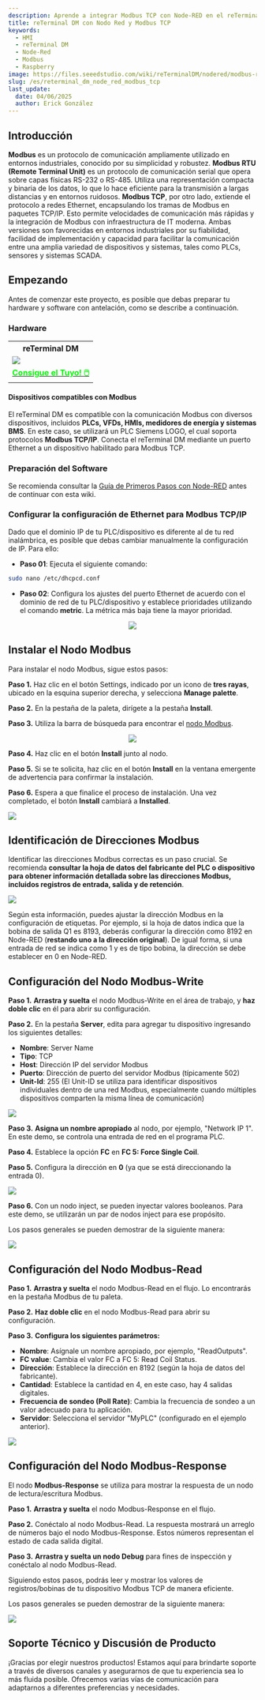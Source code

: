 ```yaml
---
description: Aprende a integrar Modbus TCP con Node-RED en el reTerminal DM. Esta guía cubre la configuración del hardware, la configuración de dispositivos Modbus y la creación de flujos Node-RED para una automatización y supervisión industriales eficientes.
title: reTerminal DM con Nodo Red y Modbus TCP
keywords:
  - HMI
  - reTerminal DM
  - Node-Red
  - Modbus
  - Raspberry
image: https://files.seeedstudio.com/wiki/reTerminalDM/nodered/modbus-reterminal.png
slug: /es/reterminal_dm_node_red_modbus_tcp
last_update:
  date: 04/06/2025
  author: Erick González
---
```

## Introducción

**Modbus** es un protocolo de comunicación ampliamente utilizado en entornos industriales, conocido por su simplicidad y robustez. **Modbus RTU (Remote Terminal Unit)** es un protocolo de comunicación serial que opera sobre capas físicas RS-232 o RS-485. Utiliza una representación compacta y binaria de los datos, lo que lo hace eficiente para la transmisión a largas distancias y en entornos ruidosos. **Modbus TCP**, por otro lado, extiende el protocolo a redes Ethernet, encapsulando los tramas de Modbus en paquetes TCP/IP. Esto permite velocidades de comunicación más rápidas y la integración de Modbus con infraestructura de IT moderna. Ambas versiones son favorecidas en entornos industriales por su fiabilidad, facilidad de implementación y capacidad para facilitar la comunicación entre una amplia variedad de dispositivos y sistemas, tales como PLCs, sensores y sistemas SCADA.

## Empezando

Antes de comenzar este proyecto, es posible que debas preparar tu hardware y software con antelación, como se describe a continuación.

### Hardware

<div class="table-center">
	<table class="table-nobg">
	    <tr class="table-trnobg">
	      <th class="table-trnobg">reTerminal DM</th>
		</tr>
	    <tr class="table-trnobg"></tr>
	    <tr class="table-trnobg">
	        <td class="table-trnobg">
	            <div style={{textAlign:'center'}}>
	                <img src="https://files.seeedstudio.com/wiki/reTerminalDM/ML/edgeimpulse/reterminaldm.png" style={{width:300, height:'auto'}}/>
	            </div>
	        </td>
	    </tr>
	    <tr class="table-trnobg"></tr>
	    <tr class="table-trnobg">
	        <td class="table-trnobg">
	            <div class="get_one_now_container" style={{textAlign: 'center'}}>
	                <a class="get_one_now_item" href="https://www.seeedstudio.com/reTerminal-DM-p-5616.html" target="_blank" rel="noopener noreferrer">
	                    <strong><span><font color={'FFFFFF'} size={"4"}> Consigue el Tuyo! 🖱️</font></span></strong>
	                </a>
	            </div>
	        </td>
	    </tr>
    </table>
</div>

#### Dispositivos compatibles con Modbus

El reTerminal DM es compatible con la comunicación Modbus con diversos dispositivos, incluidos **PLCs, VFDs, HMIs, medidores de energía y sistemas BMS**. En este caso, se utilizará un PLC Siemens LOGO, el cual soporta protocolos **Modbus TCP/IP**. Conecta el reTerminal DM mediante un puerto Ethernet a un dispositivo habilitado para Modbus TCP.

### Preparación del Software

Se recomienda consultar la [Guía de Primeros Pasos con Node-RED](https://wiki.seeedstudio.com/reTerminal-DM-Getting-Started-with-Node-Red/) antes de continuar con esta wiki.

### Configurar la configuración de Ethernet para Modbus TCP/IP

Dado que el dominio IP de tu PLC/dispositivo es diferente al de tu red inalámbrica, es posible que debas cambiar manualmente la configuración de IP. Para ello:

- **Paso 01**: Ejecuta el siguiente comando:

```sh
sudo nano /etc/dhcpcd.conf
```

- **Paso 02**: Configura los ajustes del puerto Ethernet de acuerdo con el dominio de red de tu PLC/dispositivo y establece prioridades utilizando el comando **metric**. La métrica más baja tiene la mayor prioridad.

<center><img width={600} src="https://files.seeedstudio.com/wiki/reTerminalDM/nodered/ipconfig.PNG" /></center>

## Instalar el Nodo Modbus

Para instalar el nodo Modbus, sigue estos pasos:

**Paso 1.** Haz clic en el botón Settings, indicado por un icono de **tres rayas**, ubicado en la esquina superior derecha, y selecciona **Manage palette**.

**Paso 2.** En la pestaña de la paleta, dirígete a la pestaña **Install**.

**Paso 3.** Utiliza la barra de búsqueda para encontrar el [nodo Modbus](https://flows.nodered.org/node/node-red-contrib-modbus).

<center><img width={600} src="https://files.seeedstudio.com/wiki/reTerminalDM/nodered/pallet.PNG" /></center>

**Paso 4.** Haz clic en el botón **Install** junto al nodo.

**Paso 5.** Si se te solicita, haz clic en el botón **Install** en la ventana emergente de advertencia para confirmar la instalación.

**Paso 6.** Espera a que finalice el proceso de instalación. Una vez completado, el botón **Install** cambiará a **Installed**.

<div style={{textAlign:'center'}}><img src="https://files.seeedstudio.com/wiki/reTerminalDM/nodered/nodered-edgebox1.gif" style={{width:800, height:'auto'}}/></div>

## Identificación de Direcciones Modbus

Identificar las direcciones Modbus correctas es un paso crucial. Se recomienda **consultar la hoja de datos del fabricante del PLC o dispositivo para obtener información detallada sobre las direcciones Modbus, incluidos registros de entrada, salida y de retención**.

<div style={{textAlign:'center'}}><img src="https://files.seeedstudio.com/wiki/reTerminalDM/nodered/modbus.PNG" style={{width:600, height:'auto'}}/></div>

Según esta información, puedes ajustar la dirección Modbus en la configuración de etiquetas. Por ejemplo, si la hoja de datos indica que la bobina de salida Q1 es 8193, deberás configurar la dirección como 8192 en Node-RED (**restando uno a la dirección original**). De igual forma, si una entrada de red se indica como 1 y es de tipo bobina, la dirección se debe establecer en 0 en Node-RED.

## Configuración del Nodo Modbus-Write

**Paso 1.** **Arrastra y suelta** el nodo Modbus-Write en el área de trabajo, y **haz doble clic** en él para abrir su configuración.
   
**Paso 2.** En la pestaña **Server**, edita para agregar tu dispositivo ingresando los siguientes detalles:

   - **Nombre**: Server Name  
   - **Tipo**: TCP  
   - **Host**: Dirección IP del servidor Modbus  
   - **Puerto**: Dirección de puerto del servidor Modbus (típicamente 502)  
   - **Unit-Id**: 255 (El Unit-ID se utiliza para identificar dispositivos individuales dentro de una red Modbus, especialmente cuando múltiples dispositivos comparten la misma línea de comunicación)

<div style={{textAlign:'center'}}><img src="https://files.seeedstudio.com/wiki/reTerminalDM/nodered/server.PNG" style={{width:600, height:'auto'}}/></div>

**Paso 3.** **Asigna un nombre apropiado** al nodo, por ejemplo, "Network IP 1". En este demo, se controla una entrada de red en el programa PLC.

**Paso 4.** Establece la opción **FC** en **FC 5: Force Single Coil**.

**Paso 5.** Configura la dirección en **0** (ya que se está direccionando la entrada 0).

<div style={{textAlign:'center'}}><img src="https://files.seeedstudio.com/wiki/reTerminalDM/nodered/networkip1.PNG" style={{width:600, height:'auto'}}/></div>

**Paso 6.** Con un nodo inject, se pueden inyectar valores booleanos. Para este demo, se utilizarán un par de nodos inject para ese propósito.

Los pasos generales se pueden demostrar de la siguiente manera:

<div style={{textAlign:'center'}}><img src="https://files.seeedstudio.com/wiki/reTerminalDM/nodered/modbus-write.gif" style={{width:800, height:'auto'}}/></div>

## Configuración del Nodo Modbus-Read

**Paso 1.** **Arrastra y suelta** el nodo Modbus-Read en el flujo. Lo encontrarás en la pestaña Modbus de tu paleta.

**Paso 2.** **Haz doble clic** en el nodo Modbus-Read para abrir su configuración.

**Paso 3.** **Configura los siguientes parámetros:**

   - **Nombre**: Asígnale un nombre apropiado, por ejemplo, "ReadOutputs".  
   - **FC value**: Cambia el valor FC a FC 5: Read Coil Status.  
   - **Dirección**: Establece la dirección en 8192 (según la hoja de datos del fabricante).  
   - **Cantidad**: Establece la cantidad en 4, en este caso, hay 4 salidas digitales.  
   - **Frecuencia de sondeo (Poll Rate)**: Cambia la frecuencia de sondeo a un valor adecuado para tu aplicación.  
   - **Servidor**: Selecciona el servidor "MyPLC" (configurado en el ejemplo anterior).

<div style={{textAlign:'center'}}><img src="https://files.seeedstudio.com/wiki/reTerminalDM/nodered/modbusread.PNG" style={{width:600, height:'auto'}}/></div> 

## Configuración del Nodo Modbus-Response

El nodo **Modbus-Response** se utiliza para mostrar la respuesta de un nodo de lectura/escritura Modbus.

**Paso 1.** **Arrastra y suelta** el nodo Modbus-Response en el flujo.

**Paso 2.** Conéctalo al nodo Modbus-Read. La respuesta mostrará un arreglo de números bajo el nodo Modbus-Response. Estos números representan el estado de cada salida digital.

**Paso 3.** **Arrastra y suelta un nodo Debug** para fines de inspección y conéctalo al nodo Modbus-Read.

Siguiendo estos pasos, podrás leer y mostrar los valores de registros/bobinas de tu dispositivo Modbus TCP de manera eficiente.

Los pasos generales se pueden demostrar de la siguiente manera:

<div style={{textAlign:'center'}}><img src="https://files.seeedstudio.com/wiki/reTerminalDM/nodered/modbus-read.gif" style={{width:800, height:'auto'}}/></div> 

## Soporte Técnico y Discusión de Producto

¡Gracias por elegir nuestros productos! Estamos aquí para brindarte soporte a través de diversos canales y asegurarnos de que tu experiencia sea lo más fluida posible. Ofrecemos varias vías de comunicación para adaptarnos a diferentes preferencias y necesidades.

<div class="button_tech_support_container">
  <a href="https://forum.seeedstudio.com/" class="button_forum"></a>
  <a href="https://www.seeedstudio.com/contacts" class="button_email"></a>
</div>

<div class="button_tech_support_container">
  <a href="https://discord.gg/eWkprNDMU7" class="button_discord"></a>
  <a href="https://github.com/Seeed-Studio/wiki-documents/discussions/69" class="button_discussion"></a>
</div>
